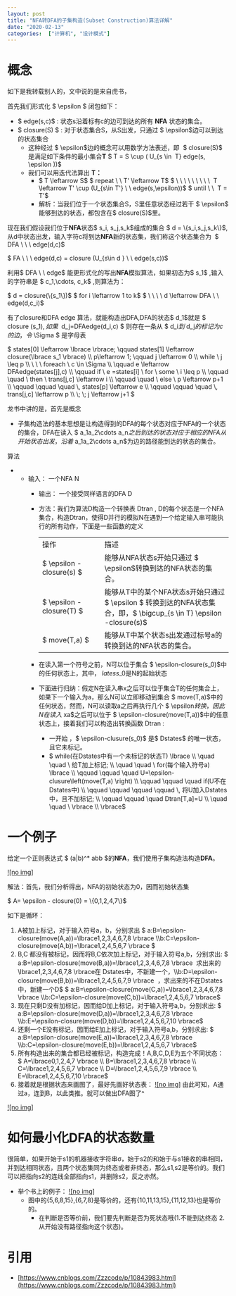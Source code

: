 ```yaml
---
layout: post
title: "NFA转DFA的子集构造(Subset Construction)算法详解"
date: "2020-02-13"
categories:  ["计算机", "设计模式"]
---
```


# 概念

如下是我转载别人的，文中说的是来自虎书，

首先我们形式化 $ \\epsilon $ 闭包如下：

- $ edge(s,c)$ : 状态s沿着标有c的边可到达的所有 **NFA** 状态的集合。
- $ closure(S) $ : 对于状态集合S，从S出发，只通过 $ \\epsilon$边可以到达的状态集合
    - 这种经过 $ \\epsilon$边的概念可以用数学方法表述，即  $ closure(S)$ 是满足如下条件的最小集合**T** $ T = S \\cup ( U\_{s \\in  T} edge(s, \\epsilon ))$
    - 我们可以用迭代法算出 **T：**
        - $ T \\leftarrow S$ $ repeat \\ \\ T' \\leftarrow T$ $ \\ \\ \\ \\ \\ \\ \\ \\ \\  T \\leftarrow T' \\cup (U\_{s\\in T'} \\ \\ edge(s,\\epsilon))$ $ until \\ \\  T = T'$
        - 解析：当我们位于一个状态集合S，S里任意状态经过若干 $ \\epsilon$ 能够到达的状态，都包含在$ closure(S)$里。

现在我们假设我们位于**NFA**状态$ s\_i, s\_j,s\_k$组成的集合 $ d = \\{s\_i,s\_j,s\_k\\}$,从d中状态出发，输入字符c将到达**NFA**新的状态集，我们称这个状态集合为  $ DFA \\ \\ \\ edge(d,c)$

$ FA \\ \\ \\ edge(d,c) = closure (U\_{s\\in d } \\ \\ edge(s,c))$

利用$ DFA \\ \\ edge$ 能更形式化的写出**NFA**模拟算法，如果初态为$ s\_1$ ,输入的字符串是 $ c\_1,\\cdots, c\_k$ ,则算法为：

$ d = closure(\\{s\_1\\})$ $ for i \\leftarrow 1 to k$ $ \\ \\ \\ \\ d \\leftarrow DFA \\ \\ edge(d,c\_i)$

有了closure和DFA edge 算法，就能构造出DFA,DFA的状态$ d\_1$就是 $ closure (s\_1)$,如果$  d\_j=DFAedge(d\_i,c) $ 则存在一条从 $ d\_i$到$ d\_j$的标记为c的边，令$ \\Sigma $ 是字母表

$ states\[0\] \\leftarrow \\lbrace \\rbrace; \\qquad states\[1\] \\leftarrow closure(\\lbrace s\_1 \\rbrace) \\\\ p\\leftarrow 1; \\qquad j \\leftarrow 0 \\\\ while \\ j \\leq p \\\\ \\ \\ \\ foreach \\ c \\in \\Sigma \\\\ \\qquad e \\leftarrow DFAedge(states\[j\],c) \\\\ \\qquad if \\ e =states\[i\] \\ for \\ some \\ i \\leq p \\\\ \\qquad \\quad \\ then \\ trans\[j,c\] \\leftarrow i \\\\ \\qquad \\quad \\ else \\ p \\leftarrow p+1 \\\\ \\qquad \\qquad \\quad \\, states\[p\] \\leftarrow e \\\\ \\qquad \\qquad \\quad \\, trans\[j,c\] \\leftarrow p \\\\ \\; \\; j \\leftarrow j+1 $

龙书中讲的是，首先是概念

- 子集构造法的基本思想是让构造得到的DFA的每个状态对应于NFA的一个状态的集合，DFA在读入 $ a\_1a\_2\\cdots a\_n$之后到达的状态对应于相应的NFA从开始状态出发，沿着$ a\_1a\_2\\cdots a\_n$为边的路径能到达的状态的集合。

算法

- - 输入： 一个NFA N
    - 输出： 一个接受同样语言的DFA D
    - 方法：我们为算法D构造一个转换表 Dtran , D的每个状态是一个NFA集合，构造Dtran，使得D并行的模拟N在遇到一个给定输入串可能执行的所有动作，下面是一些函数的定义
        
        <table style="border-collapse: collapse; width: 100%;"><tbody><tr><td style="width: 32.8025%;">操作</td><td style="width: 67.1975%;">描述</td></tr><tr><td style="width: 32.8025%;">$ \epsilon - closure(s) $</td><td style="width: 67.1975%;">能够从NFA状态s开始只通过 $ \epsilon$转换到达的NFA状态的集合。</td></tr><tr><td style="width: 32.8025%;">$ \epsilon - closure(T) $</td><td style="width: 67.1975%;">能够从T中的某个NFA状态s开始只通过 $ \epsilon $ 转换到达的NFA状态集合，即，$ \bigcup_{s \in T} \epsilon -closure(s)$</td></tr><tr><td style="width: 32.8025%;">$ move(T,a) $</td><td style="width: 67.1975%;">能够从T中某个状态s出发通过标号a的转换到达的NFA状态的集合。</td></tr></tbody></table>
        
    - 在读入第一个符号之前，N可以位于集合 $ \\epsilon-closure(s\_0)$中的任何状态上，其中， $lates s\_0$是N的起始状态
    - 下面进行归纳：假定N在读入串x之后可以位于集合T的任何集合上，如果下一个输入为a，那么N可以立即移动到集合 $ move(T,a)$中的任何状态，然而，N可以读取a之后再执行几个 $ \\epsilon$转换，因此N在读入$ xa$之后可以位于 $ \\epsilon-closure(move(T,a))$中的任意状态上，接着我们可以构造出转换函数 Dtran :
        - 一开始 ，$ \\epsilon-clusure(s\_0)$ 是$ Dstates$ 的唯一状态，且它未标记。
        - $ while(在Dstates中有一个未标记的状态T) \\lbrace \\\\ \\quad \\quad \\ 给T加上标记; \\\\ \\quad \\quad \\ for(每个输入符号a) \\lbrace \\\\ \\qquad \\qquad \\quad U=\\epsilon-clusure\\left(move(T,a) \\right) \\\\ \\qquad \\qquad \\quad if(U不在Dstates中) \\\\ \\qquad \\qquad \\qquad \\qquad \\, 将U加入Dstates中，且不加标记; \\\\ \\qquad \\qquad \\quad Dtran\[T,a\]=U \\\\ \\quad \\quad \\ \\rbrace \\\\ \\rbrace$

# 一个例子

给定一个正则表达式 $ (a|b)^\* abb $的**NFA**，我们使用子集构造法构造**DFA**。

[![no img]](http://127.0.0.1/?attachment_id=2982)

解法：首先，我们分析得出，NFA的初始状态为0，因而初始状态集

$ A= \\epsilon - closure(0) = \\{0,1,2,4,7\\}$

如下是循环：

1. A被加上标记，对于输入符号a，b，分别求出 $ a:B=\\epsilon-closure(move(A,a))=\\lbrace1,2,3,4,6,7,8 \\rbrace \\\\b:C=\\epsilon-closure(move(A,b))=\\lbrace1,2,4,5,6,7 \\rbrace $
2. B,C 都没有被标记，因而将B,C依次加上标记，对于输入符号a,b，分别求出: $ a:B=\\epsilon-closure(move(B,a))=\\lbrace1,2,3,4,6,7,8 \\rbrace  求出来的\\lbrace1,2,3,4,6,7,8 \\rbrace在 Dstates中，不新建一个，\\\\b:D=\\epsilon-closure(move(B,b))=\\lbrace1,2,4,5,6,7,9 \\rbrace  ，求出来的不在Dstates中，新建一个D$ $ a:B=\\epsilon-closure(move(C,a))=\\lbrace1,2,3,4,6,7,8 \\rbrace \\\\b:C=\\epsilon-closure(move(C,b))=\\lbrace1,2,4,5,6,7 \\rbrace$
3. 现在只剩D没有加标记，因而给D加上标记，对于输入符号a,b，分别求出: $ a:B=\\epsilon-closure(move(D,a))=\\lbrace1,2,3,4,6,7,8 \\rbrace \\\\b:E=\\epsilon-closure(move(D,b))=\\lbrace1,2,4,5,6,7,10 \\rbrace$
4. 还剩一个E没有标记，因而给E加上标记，对于输入符号a,b，分别求出: $ a:B=\\epsilon-closure(move(E,a))=\\lbrace1,2,3,4,6,7,8 \\rbrace \\\\b:C=\\epsilon-closure(move(E,b))=\\lbrace1,2,4,5,6,7 \\rbrace$
5. 所有构造出来的集合都已经被标记，构造完成！A,B,C,D,E为五个不同状态： $ A=\\lbrace0,1,2,4,7 \\rbrace \\\\ B=\\lbrace1,2,3,4,6,7,8 \\rbrace \\\\ C=\\lbrace1,2,4,5,6,7 \\rbrace \\\\ D=\\lbrace1,2,4,5,6,7,9 \\rbrace \\\\ E=\\lbrace1,2,4,5,6,7,10 \\rbrace$
6. 接着就是根据状态来画图了，最好先画好状态表： [![no img]](http://127.0.0.1/?attachment_id=2985) 由此可知，A通过a，连到B，以此类推。就可以做出DFA图了^

[![no img]](http://127.0.0.1/?attachment_id=2986)

# 如何最小化DFA的状态数量

很简单，如果开始于s1的机器接收字符串σ，始于s2的和始于与s1接收的串相同，并到达相同状态，且两个状态集同为终态或者非终态，那么s1,s2是等价的。我们可以把指向s2的连线全部指向s1，并删除s2，反之亦然。

- 举个书上的例子： [![no img]](http://127.0.0.1/?attachment_id=2987)
    - 图中的{5,6,8,15},{6,7,8}是等价的，还有{10,11,13,15},{11,12,13}也是等价的。
        - 在判断是否等价前，我们要先判断是否为死状态哦(1.不能到达终态 2.从开始没有路径指向这个状态)。

# 引用

- [https://www.cnblogs.com/Zzzcode/p/10843983.html](https://www.cnblogs.com/Zzzcode/p/10843983.html)

